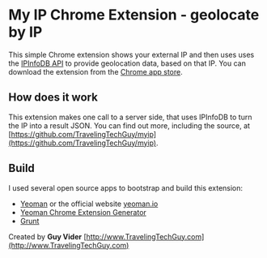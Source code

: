 My IP Chrome Extension - geolocate by IP
========================================

This simple Chrome extension shows your external IP and then uses uses the [IPInfoDB API](http://ipinfodb.com/) to provide geolocation data, based on that IP.
You can download the extension from the [Chrome app store](https://chrome.google.com/webstore/detail/my-ip/lejbibljgiojigkpkhmdgdhmiaddgidd?hl=en-US&gl=US).

How does it work
----------------
This extension makes one call to a server side, that uses IPInfoDB to turn the IP into a result JSON.
You can find out more, including the source, at [https://github.com/TravelingTechGuy/myip](https://github.com/TravelingTechGuy/myip).

Build
-----
I used several open source apps to bootstrap and build this extension:
- [Yeoman](https://github.com/yeoman/yeoman) or the official website [yeoman.io](http://yeoman.io)
- [Yeoman Chrome Extension Generator](https://github.com/yeoman/generator-chrome-extension)
- [Grunt](https://github.com/gruntjs/grunt)

Created by **Guy Vider** [http://www.TravelingTechGuy.com](http://www.TravelingTechGuy.com)